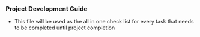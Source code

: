 






### Project Development Guide ###

- This file will be used as the all in one check list for every task that needs to be completed until project completion